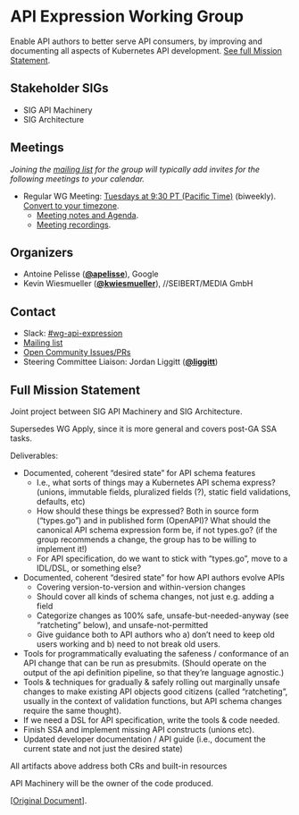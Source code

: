 <!---
This is an autogenerated file!

Please do not edit this file directly, but instead make changes to the
sigs.yaml file in the project root.

To understand how this file is generated, see https://git.k8s.io/community/generator/README.md
--->
# API Expression Working Group

Enable API authors to better serve API consumers, by improving and documenting all aspects of Kubernetes API development.
[See full Mission Statement](https://docs.google.com/document/d/1XYbQXfge2qKM9psksfC5XZnW8hybtLqL1EcJLU4JwKg).

## Stakeholder SIGs
* SIG API Machinery
* SIG Architecture

## Meetings
*Joining the [mailing list](https://groups.google.com/forum/#!forum/kubernetes-wg-api-expression) for the group will typically add invites for the following meetings to your calendar.*
* Regular WG Meeting: [Tuesdays at 9:30 PT (Pacific Time)](https://zoom.us/j/94238112084) (biweekly). [Convert to your timezone](http://www.thetimezoneconverter.com/?t=9:30&tz=PT%20%28Pacific%20Time%29).
  * [Meeting notes and Agenda](https://docs.google.com/document/d/1CSpNaicbEqKJoW306qaQEBIkwC1mGIcKl3yiB_C0HZk).
  * [Meeting recordings](https://www.youtube.com/playlist?list=PL69nYSiGNLP0CU9g6-yb1NgZXGAhMxfFE&jct=9Leh8O_yrRTB0Kcv3rMKZHncZq8POg).

## Organizers

* Antoine Pelisse (**[@apelisse](https://github.com/apelisse)**), Google
* Kevin Wiesmueller (**[@kwiesmueller](https://github.com/kwiesmueller)**), //SEIBERT/MEDIA GmbH

## Contact
- Slack: [#wg-api-expression](https://kubernetes.slack.com/messages/wg-api-expression)
- [Mailing list](https://groups.google.com/forum/#!forum/kubernetes-wg-api-expression)
- [Open Community Issues/PRs](https://github.com/kubernetes/community/labels/wg%2Fapi-expression)
- Steering Committee Liaison: Jordan Liggitt (**[@liggitt](https://github.com/liggitt)**)
<!-- BEGIN CUSTOM CONTENT -->

## Full Mission Statement

Joint project between SIG API Machinery and SIG Architecture.

Supersedes WG Apply, since it is more general and covers post-GA SSA tasks.

Deliverables:

- Documented, coherent “desired state” for API schema features
  - I.e., what sorts of things may a Kubernetes API schema express? (unions, immutable fields, pluralized fields (?), static field validations, defaults, etc)
  - How should these things be expressed? Both in source form (“types.go”) and in published form (OpenAPI)? What should the canonical API schema expression form be, if not types.go? (if the group recommends a change, the group has to be willing to implement it!)
  - For API specification, do we want to stick with “types.go”, move to a IDL/DSL, or something else?
- Documented, coherent “desired state” for how API authors evolve APIs
  - Covering version-to-version and within-version changes
  - Should cover all kinds of schema changes, not just e.g. adding a field
  - Categorize changes as 100% safe, unsafe-but-needed-anyway (see “ratcheting” below), and unsafe-not-permitted
  - Give guidance both to API authors who 
    a) don’t need to keep old users working and 
    b) need to not break old users.
- Tools for programmatically evaluating the safeness / conformance of an API change that can be run as presubmits. (Should operate on the output of the api definition pipeline, so that they’re language agnostic.)
- Tools & techniques for gradually & safely rolling out marginally unsafe changes to make existing API objects good citizens (called “ratcheting”, usually in the context of validation functions, but API schema changes require the same thought).
- If we need a DSL for API specification, write the tools & code needed.
- Finish SSA and implement missing API constructs (unions etc).
- Updated developer documentation / API guide (i.e., document the current state and not just the desired state)

All artifacts above address both CRs and built-in resources

API Machinery will be the owner of the code produced.

[[Original Document](https://docs.google.com/document/d/1XYbQXfge2qKM9psksfC5XZnW8hybtLqL1EcJLU4JwKg)].

<!-- END CUSTOM CONTENT -->

